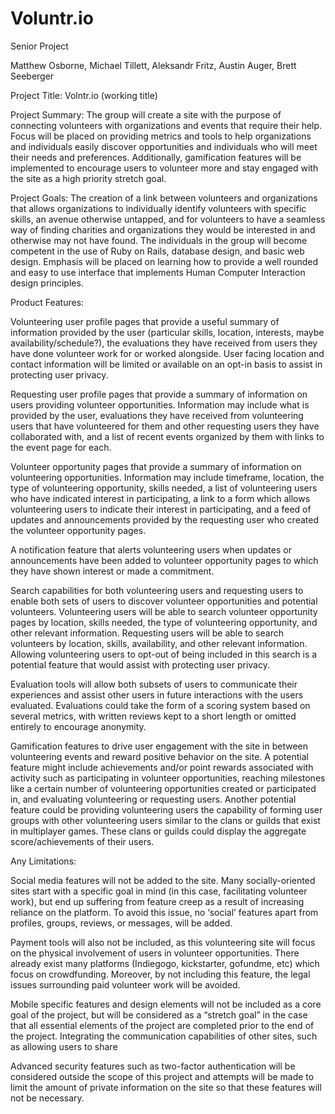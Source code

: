 # Voluntr.io

Senior Project

Matthew Osborne,
Michael Tillett,
Aleksandr Fritz,
Austin Auger,
Brett Seeberger

Project Title: Volntr.io (working title)

Project Summary: The group will create a site with the purpose of connecting volunteers with organizations and events that require their help. Focus will be placed on providing metrics and tools to help organizations and individuals easily discover opportunities and individuals who will meet their needs and preferences. Additionally, gamification features will be implemented to encourage users to volunteer more and stay engaged with the site as a high priority stretch goal.

Project Goals: The creation of a link between volunteers and organizations that allows organizations to individually identify volunteers with specific skills, an avenue otherwise untapped, and for volunteers to have a seamless way of finding charities and organizations they would be interested in and otherwise may not have found. The individuals in the group will become competent in the use of Ruby on Rails, database design, and basic web design. Emphasis will be placed on learning how to provide a well rounded and easy to use interface that implements Human Computer Interaction design principles.

Product Features:

Volunteering user profile pages that provide a useful summary of information provided by the user (particular skills, location, interests, maybe availability/schedule?), the evaluations they have received from users they have done volunteer work for or worked alongside. User facing location and contact information will be limited or available on an opt-in basis to assist in protecting user privacy. 

 Requesting user profile pages that provide a summary of information on users providing volunteer opportunities. Information may include what is provided by the user, evaluations they have received from volunteering users that have volunteered for them and other requesting users they have collaborated with, and a list of recent events organized by them with links to the event page for each.
 
Volunteer opportunity pages that provide a summary of information on volunteering opportunities. Information may include timeframe, location, the type of volunteering opportunity, skills needed, a list of volunteering users who have indicated interest in participating, a link to a form which allows volunteering users to indicate their interest in participating, and a feed of updates and announcements provided by the requesting user who created the volunteer opportunity pages.

A notification feature that alerts volunteering users when updates or announcements have been added to volunteer opportunity pages to which they have shown interest or made a commitment.

Search capabilities for both volunteering users and requesting users to enable both sets of users to discover volunteer opportunities and potential volunteers. Volunteering users will be able to search volunteer opportunity pages by location, skills needed, the type of volunteering opportunity, and other relevant information. Requesting users will be able to search volunteers by location, skills, availability, and other relevant information. Allowing volunteering users to opt-out of being included in this search is a potential feature that would assist with protecting user privacy.

Evaluation tools will allow both subsets of users to communicate their experiences and assist other users in future interactions with the users evaluated. Evaluations could take the form of a scoring system based on several metrics, with written reviews kept to a short length or omitted entirely to encourage anonymity. 

Gamification features to drive user engagement with the site in between volunteering events and reward positive behavior on the site. A potential feature might include achievements and/or point rewards associated with activity such as participating in volunteer opportunities, reaching milestones like a certain number of volunteering opportunities created or participated in, and evaluating volunteering or requesting users. Another potential feature could be providing volunteering users the capability of forming user groups with other volunteering users similar to the clans or guilds that exist in multiplayer games. These clans or guilds could display the aggregate score/achievements of their users.

Any Limitations:

Social media features will not be added to the site. Many socially-oriented sites start with a specific goal in mind (in this case, facilitating volunteer work), but end up suffering from feature creep as a result of increasing reliance on the platform. To avoid this issue, no ‘social’ features apart from profiles, groups, reviews, or messages, will be added.

Payment tools will also not be included, as this volunteering site will focus on the physical involvement of users in volunteer opportunities. There already exist many platforms (Indiegogo, kickstarter, gofundme, etc) which focus on crowdfunding. Moreover, by not including this feature, the legal issues surrounding paid volunteer work will be avoided.

Mobile specific features and design elements will not be included as a core goal of the project, but will be considered as a “stretch goal” in the case that all essential elements of the project are completed prior to the end of the project.
Integrating the communication capabilities of other sites, such as allowing users to share 

Advanced security features such as two-factor authentication will be considered outside the scope of this project and attempts will be made to limit the amount of private information on the site so that these features will not be necessary.
